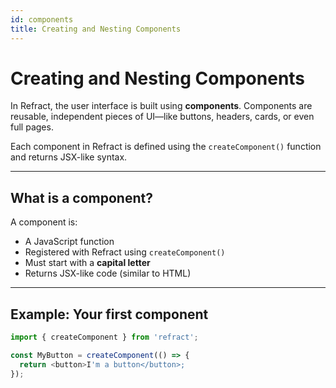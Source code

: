 ```yaml
---
id: components
title: Creating and Nesting Components
---
```


# Creating and Nesting Components

In Refract, the user interface is built using **components**. Components are reusable, independent pieces of UI—like buttons, headers, cards, or even full pages.

Each component in Refract is defined using the `createComponent()` function and returns JSX-like syntax.

---

## What is a component?

A component is:

- A JavaScript function
- Registered with Refract using `createComponent()`
- Must start with a **capital letter**
- Returns JSX-like code (similar to HTML)

---

## Example: Your first component

```js
import { createComponent } from 'refract';

const MyButton = createComponent(() => {
  return <button>I'm a button</button>;
});
